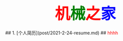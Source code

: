 # <center><font size=70 color=red>机</font><font size=70 color=green>械</font><font size=70 color=red>之</font><font size=70 color=blue>家</font>
</center>
## 1. [个人简历](post/2021-2-24-resume.md)
## <font color=red>hhhh</font>
